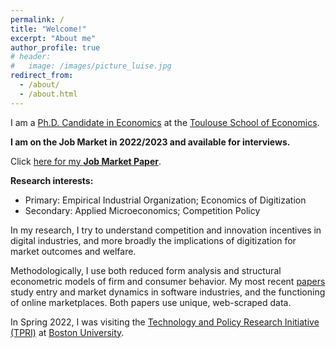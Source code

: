 ```yaml
---
permalink: /
title: "Welcome!"
excerpt: "About me"
author_profile: true
# header:
#   image: /images/picture_luise.jpg 
redirect_from: 
  - /about/
  - /about.html
---
```



I am a [Ph.D. Candidate in Economics](https://www.tse-fr.eu/people/luise-eisfeld) at the [Toulouse School of Economics](https://www.tse-fr.eu). 

**I am on the Job Market in 2022/2023 and available for interviews.**

Click [here for my **Job Market Paper**](https://luiseeisfeld.github.io/assets/docs/JMP_Eisfeld_TSE.pdf).

**Research interests:**
* Primary: Empirical Industrial Organization; Economics of Digitization
* Secondary: Applied Microeconomics; Competition Policy

In my research, I try to understand competition and innovation incentives in digital industries, and more broadly the implications of digitization for market outcomes and welfare. 

Methodologically, I use both reduced form analysis and structural econometric models of firm and consumer behavior. My most recent [papers](https://luiseeisfeld.github.io/research/) study entry and market dynamics in software industries, and the functioning of online marketplaces. Both papers use unique, web-scraped data.

In Spring 2022, I was visiting the [Technology and Policy Research Initiative (TPRI)](https://sites.bu.edu/tpri/) at [Boston University](https://www.bu.edu).

